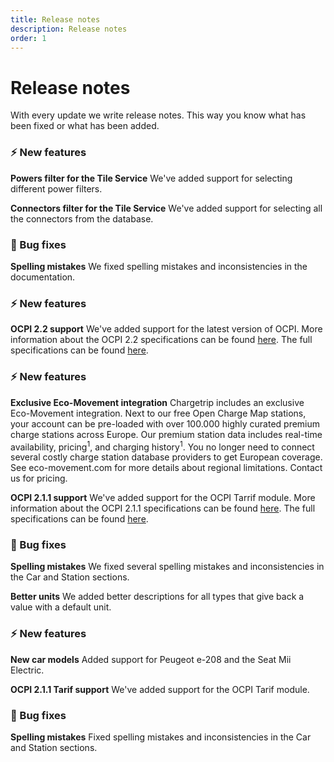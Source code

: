 ```yaml
---
title: Release notes
description: Release notes
order: 1
---
```


# Release notes

With every update we write release notes. This way you know what has been fixed or what has been added.

<release-note title="3.2.0 - Tile Service Filter" date="16th of July 2020">

### ⚡️ New features

**Powers filter for the Tile Service**
We've added support for selecting different power filters.

**Connectors filter for the Tile Service**
We've added support for selecting all the connectors from the database. 


### 🐞️ Bug fixes
**Spelling mistakes**
We fixed spelling mistakes and inconsistencies in the documentation.

</release-note>

<release-note title="3.1.0 - OCPI 2.2 Support" date="10th of June 2020">

### ⚡️ New features

**OCPI 2.2 support**
We've added support for the latest version of OCPI. More information about the OCPI 2.2 specifications can be found [here](https://github.com/ocpi/ocpi). The full specifications can be found [here](https://github.com/ocpi/ocpi/releases/download/2.2/OCPI-2.2.pdf).

</release-note>

<release-note title="3.0.1 - OCPI 2.1.1 Support" date="14th of April 2020">

### ⚡️ New features

**Exclusive Eco-Movement integration**
Chargetrip includes an exclusive Eco-Movement integration. Next to our free Open Charge Map stations, your account can be pre-loaded with over 100.000 highly curated premium charge stations across Europe. Our premium station data includes real-time availability, pricing<sup>1</sup>, and charging history<sup>1</sup>. You no longer need to connect several costly charge station database providers to get European coverage. See eco-movement.com for more details about regional limitations. Contact us for pricing. 

**OCPI 2.1.1 support**
We've added support for the OCPI Tarrif module. More information about the OCPI 2.1.1 specifications can be found [here](https://github.com/ocpi/ocpi). The full specifications can be found [here](https://github.com/ocpi/ocpi/releases/download/2.1.1/OCPI_2.1.1.pdf).

### 🐞️ Bug fixes

**Spelling mistakes**
We fixed several spelling mistakes and inconsistencies in the Car and Station sections. 

**Better units**
We added better descriptions for all types that give back a value with a default unit.

</release-note>

<release-note title="3.0.0 - Generation 3 of the Chargetrip API" date="18th of January 2020">

### ⚡️ New features

**New car models**
Added support for Peugeot e-208 and the Seat Mii Electric. 

**OCPI 2.1.1 Tarif support**
We've added support for the OCPI Tarif module. 

### 🐞️ Bug fixes

**Spelling mistakes**
Fixed spelling mistakes and inconsistencies in the Car and Station sections.
</release-note>
